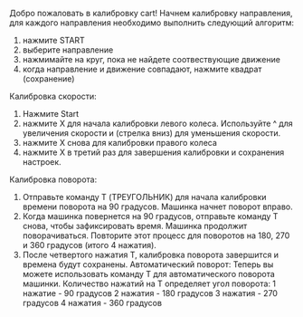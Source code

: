 Добро пожаловать в калибровку cart!
Начнем калибровку направления, для каждого направления необходимо выполнить следующий алгоритм:
1) нажмите START
2) выберите направление
3) нажмимайте на круг, пока не найдете соотвествующие движение
4) когда направление и движение совпадают, нажмите квадрат (сохранение)

Калибровка скорости:
1) Нажмите Start
2) нажмите X для начала калибровки левого колеса. Используйте ^ для увеличения скорости и (стрелка вниз) для уменьшения скорости.
3) нажмите X снова для калибровки правого колеса
4) нажмите X в третий раз для завершения калибровки и сохранения настроек.

Калибровка поворота:
1) Отправьте команду T (ТРЕУГОЛЬНИК) для начала калибровки времени поворота на 90 градусов. Машинка начнет поворот вправо.
2) Когда машинка повернется на 90 градусов, отправьте команду T снова, чтобы зафиксировать время. Машинка продолжит поворачиваться.
Повторите этот процесс для поворотов на 180, 270 и 360 градусов (итого 4 нажатия).
3) После четвертого нажатия T, калибровка поворота завершится и времена будут сохранены.
Автоматический поворот:
Теперь вы можете использовать команду T для автоматического поворота машинки. Количество нажатий на T определяет угол поворота:
1 нажатие - 90 градусов
2 нажатия - 180 градусов
3 нажатия - 270 градусов
4 нажатия - 360 градусов
